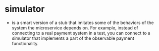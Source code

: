# simulator

- is a smart version of a stub that imitates some of the behaviors of the system the microservice depends on. For example, instead of connecting to a real payment system in a test, you can connect to a simulator that implements a part of the observable payment functionality. 
